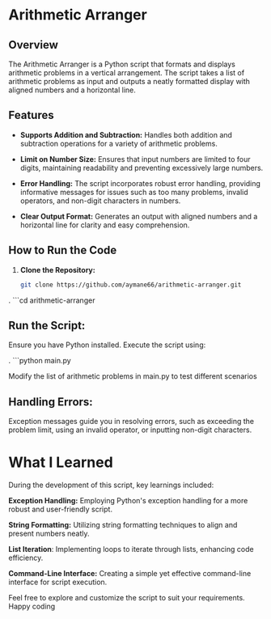 # Arithmetic Arranger

## Overview

The Arithmetic Arranger is a Python script that formats and displays arithmetic problems in a vertical arrangement. The script takes a list of arithmetic problems as input and outputs a neatly formatted display with aligned numbers and a horizontal line.

## Features

- **Supports Addition and Subtraction:** Handles both addition and subtraction operations for a variety of arithmetic problems.

- **Limit on Number Size:** Ensures that input numbers are limited to four digits, maintaining readability and preventing excessively large numbers.

- **Error Handling:** The script incorporates robust error handling, providing informative messages for issues such as too many problems, invalid operators, and non-digit characters in numbers.

- **Clear Output Format:** Generates an output with aligned numbers and a horizontal line for clarity and easy comprehension.

## How to Run the Code

1. **Clone the Repository:**

   ```bash
   git clone https://github.com/aymane66/arithmetic-arranger.git
   
.
    ```cd arithmetic-arranger

## Run the Script:

Ensure you have Python installed. Execute the script using:

.
    ```python main.py

Modify the list of arithmetic problems in main.py to test different scenarios

## Handling Errors:

Exception messages guide you in resolving errors, such as exceeding the problem limit, using an invalid operator, or inputting non-digit characters.

# What I Learned
During the development of this script, key learnings included:

**Exception Handling:** Employing Python's exception handling for a more robust and user-friendly script.

**String Formatting:** Utilizing string formatting techniques to align and present numbers neatly.

**List Iteration**: Implementing loops to iterate through lists, enhancing code efficiency.

**Command-Line Interface:** Creating a simple yet effective command-line interface for script execution.

Feel free to explore and customize the script to suit your requirements. Happy coding